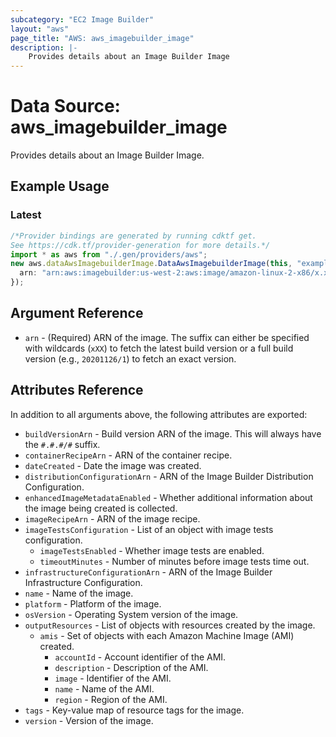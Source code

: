 ```yaml
---
subcategory: "EC2 Image Builder"
layout: "aws"
page_title: "AWS: aws_imagebuilder_image"
description: |-
    Provides details about an Image Builder Image
---
```


# Data Source: aws\_imagebuilder\_image

Provides details about an Image Builder Image.

## Example Usage

### Latest

```typescript
/*Provider bindings are generated by running cdktf get.
See https://cdk.tf/provider-generation for more details.*/
import * as aws from "./.gen/providers/aws";
new aws.dataAwsImagebuilderImage.DataAwsImagebuilderImage(this, "example", {
  arn: "arn:aws:imagebuilder:us-west-2:aws:image/amazon-linux-2-x86/x.x.x",
});

```

## Argument Reference

* `arn` - (Required) ARN of the image. The suffix can either be specified with wildcards (`xXX`) to fetch the latest build version or a full build version (e.g., `20201126/1`) to fetch an exact version.

## Attributes Reference

In addition to all arguments above, the following attributes are exported:

* `buildVersionArn` - Build version ARN of the image. This will always have the `#.#.#/#` suffix.
* `containerRecipeArn` - ARN of the container recipe.
* `dateCreated` - Date the image was created.
* `distributionConfigurationArn` - ARN of the Image Builder Distribution Configuration.
* `enhancedImageMetadataEnabled` - Whether additional information about the image being created is collected.
* `imageRecipeArn` - ARN of the image recipe.
* `imageTestsConfiguration` - List of an object with image tests configuration.
  * `imageTestsEnabled` - Whether image tests are enabled.
  * `timeoutMinutes` - Number of minutes before image tests time out.
* `infrastructureConfigurationArn` - ARN of the Image Builder Infrastructure Configuration.
* `name` - Name of the image.
* `platform` - Platform of the image.
* `osVersion` - Operating System version of the image.
* `outputResources` - List of objects with resources created by the image.
  * `amis` - Set of objects with each Amazon Machine Image (AMI) created.
    * `accountId` - Account identifier of the AMI.
    * `description` - Description of the AMI.
    * `image` - Identifier of the AMI.
    * `name` - Name of the AMI.
    * `region` - Region of the AMI.
* `tags` - Key-value map of resource tags for the image.
* `version` - Version of the image.
